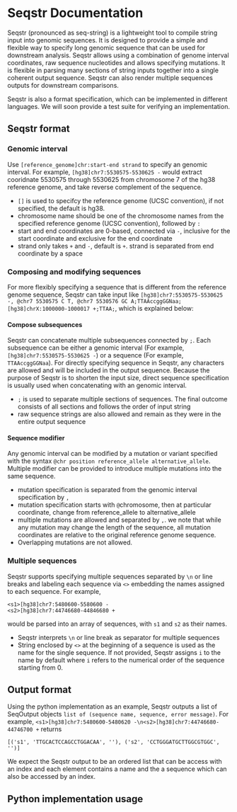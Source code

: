 # Seqstr Documentation

Seqstr (pronounced as seq-string) is a lightweight tool to compile string input into genomic sequences. It is designed to provide a simple and flexible way to specify long genomic sequence that can be used for downstream analysis. Seqstr allows using a combination of genome interval coordinates, raw sequence nucleotides and allows specifying mutations. It is flexible in parsing many sections of string inputs together into a single coherent output sequence. Seqstr can also render multiple sequences outputs for downstream comparisons.  

Seqstr is also a format specification, which can be implemented in different languages. We will soon provide a test suite for verifying an implementation.

## Seqstr format
### Genomic interval

Use `[reference_genome]chr:start-end strand` to specify an genomic interval. For example, `[hg38]chr7:5530575-5530625 -` would extract cooridnate 5530575 through 5530625 from chromosome 7 of the hg38 reference genome, and take reverse complement of the sequence. 

- `[]` is used to specifcy the reference genome (UCSC convention), if not specified, the default is hg38.
- chromosome name should be one of the chromosome names from the specified reference genome (UCSC convention), followed by `:`
- start and end coordinates are 0-based, connected via `-`, inclusive for the start coordinate and exclusive for the end coordinate
- strand only takes `+` and `-`, default is `+`. strand is separated from end coordinate by a space

### Composing and modifying sequences

For more flexibly specifying a sequence that is different from the reference genome sequence, Seqstr can take input like `[hg38]chr7:5530575-5530625 -, @chr7 5530575 C T, @chr7 5530576 GC A;TTAAccggGGNaa;[hg38]chrX:1000000-1000017 +;TTAA;`, which is explained below:

#### Compose subsequences

Seqstr can concatenate multiple subsequences connected by `;`. Each subsequence can be either a genomic interval (For example, `[hg38]chr7:5530575-5530625 -`) or a sequence (For example, `TTAAccggGGNaa`). For directly specifying sequence in Seqstr, any characters are allowed and will be included in the output sequence. Because the purpose of Seqstr is to shorten the input size, direct sequence specification is usually used when concatenating with an genomic interval.
- `;` is used to separate multiple sections of sequences. The final outcome consists of all sections and follows the order of input string
- raw sequence strings are also allowed and remain as they were in the entire output sequence

#### Sequence modifier
Any genomic interval can be modified by a mutation or variant specified with the syntax `@chr position reference_allele alternative_allele`. Multiple modifier can be provided to introduce multiple mutations into the same sequence. 

- mutation specification is separated from the genomic interval specification by `,` 
- mutation specification starts with `@`chromosome, then at particular coordinate, change from reference_allele to alternative_allele
- multiple mutations are allowed and separated by `,`. we note that while any mutation may change the length of the sequence, all mutation coordinates are relative to the original reference genome sequence. 
- Overlapping mutations are not allowed.
 

### Multiple sequences

Seqstr supports specifying multiple sequences separated by `\n` or line breaks and labeling each sequence via `<>` embedding the names assigned to each sequence. For example, 
```
<s1>[hg38]chr7:5480600-5580600 -
<s2>[hg38]chr7:44746680-44846680 +
``` 
would be parsed into an array of sequences, with `s1` and `s2` as their names.
- Seqstr interprets `\n` or line break as separator for multiple sequences
- String enclosed by `<>` at the beginning of a sequence is used as the name for the single sequence. If not provided, Seqstr assigns `i` to the name by default where `i` refers to the numerical order of the sequence starting from 0.
    
## Output format

Using the python implementation as an example, Seqstr outputs a list of SeqOutput objects `list of (sequence name, sequence, error message)`. For example, `<s1>[hg38]chr7:5480600-5480620 -\n<s2>[hg38]chr7:44746680-44746700 +` returns

```
[('s1', 'TTGCACTCCAGCCTGGACAA', ''), ('s2', 'CCTGGGATGCTTGGCGTGGC', '')]
```
We expect the Seqstr output to be an ordered list that can be access with an index and each element contains a name and the a sequence which can also be accessed by an index.


## Python implementation usage
